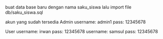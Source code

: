 buat data base baru dengan nama saku_siswa lalu import file db/saku_siswa.sql

akun yang sudah tersedia
Admin
username: admin1 pass: 12345678

User
username: irwan pass: 12345678
username: samsul pass: 12345678
